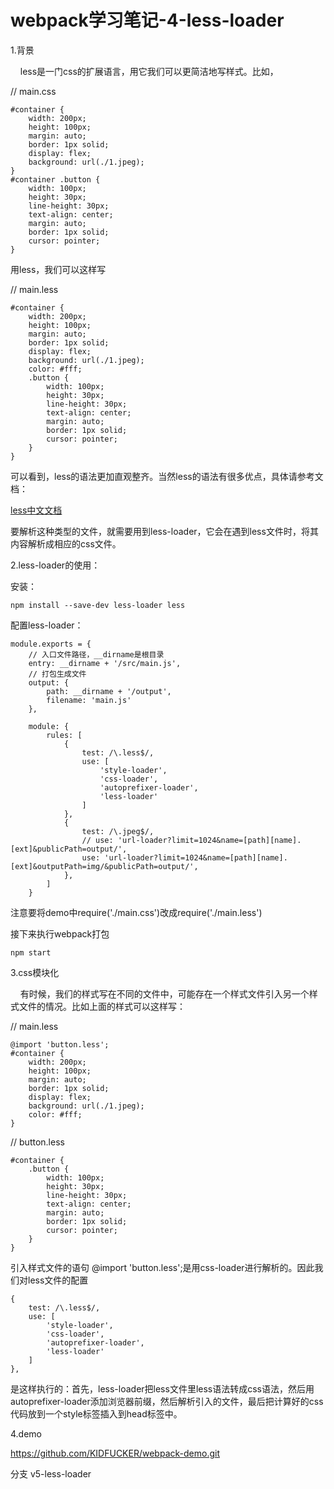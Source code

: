 # webpack学习笔记-4-less-loader

1.背景

    less是一门css的扩展语言，用它我们可以更简洁地写样式。比如，

// main.css

```
#container {  
    width: 200px;  
    height: 100px;  
    margin: auto;  
    border: 1px solid;  
    display: flex;  
    background: url(./1.jpeg);  
}  
#container .button {  
    width: 100px;  
    height: 30px;  
    line-height: 30px;  
    text-align: center;  
    margin: auto;  
    border: 1px solid;  
    cursor: pointer;  
}  
```

用less，我们可以这样写

// main.less

```
#container {  
    width: 200px;  
    height: 100px;  
    margin: auto;  
    border: 1px solid;  
    display: flex;  
    background: url(./1.jpeg);  
    color: #fff;  
    .button {  
        width: 100px;  
        height: 30px;  
        line-height: 30px;  
        text-align: center;  
        margin: auto;  
        border: 1px solid;  
        cursor: pointer;  
    }  
}  
```

可以看到，less的语法更加直观整齐。当然less的语法有很多优点，具体请参考文档：

[less中文文档](http://less.bootcss.com/)



要解析这种类型的文件，就需要用到less-loader，它会在遇到less文件时，将其内容解析成相应的css文件。

2.less-loader的使用：

安装：

```
npm install --save-dev less-loader less  
```

配置less-loader：

```
module.exports = {  
    // 入口文件路径，__dirname是根目录  
    entry: __dirname + '/src/main.js',  
    // 打包生成文件  
    output: {  
        path: __dirname + '/output',  
        filename: 'main.js'  
    },  
  
    module: {  
        rules: [  
            {  
                test: /\.less$/,  
                use: [  
                    'style-loader',  
                    'css-loader',  
                    'autoprefixer-loader',  
                    'less-loader'  
                ]  
            },  
            {  
                test: /\.jpeg$/,  
                // use: 'url-loader?limit=1024&name=[path][name].[ext]&publicPath=output/',  
                use: 'url-loader?limit=1024&name=[path][name].[ext]&outputPath=img/&publicPath=output/',  
            },  
        ]  
    }  

```

注意要将demo中require\('./main.css'\)改成require\('./main.less'\)

接下来执行webpack打包

```
npm start  
```

3.css模块化

    有时候，我们的样式写在不同的文件中，可能存在一个样式文件引入另一个样式文件的情况。比如上面的样式可以这样写：

// main.less

```
@import 'button.less';  
#container {  
    width: 200px;  
    height: 100px;  
    margin: auto;  
    border: 1px solid;  
    display: flex;  
    background: url(./1.jpeg);  
    color: #fff;  
}  
```

// button.less

```
#container {  
    .button {  
        width: 100px;  
        height: 30px;  
        line-height: 30px;  
        text-align: center;  
        margin: auto;  
        border: 1px solid;  
        cursor: pointer;  
    }  
}  
```

引入样式文件的语句 @import 'button.less';是用css-loader进行解析的。因此我们对less文件的配置

```
{  
    test: /\.less$/,  
    use: [  
        'style-loader',  
        'css-loader',  
        'autoprefixer-loader',  
        'less-loader'  
    ]  
},  
```

是这样执行的：首先，less-loader把less文件里less语法转成css语法，然后用autoprefixer-loader添加浏览器前缀，然后解析引入的文件，最后把计算好的css代码放到一个style标签插入到head标签中。



4.demo

https://github.com/KIDFUCKER/webpack-demo.git

分支 v5-less-loader















  




























